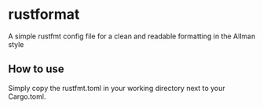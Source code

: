 # rustformat
A simple rustfmt config file for a clean and readable formatting in the Allman style


## How to use

Simply copy the rustfmt.toml in your working directory next to your Cargo.toml.

